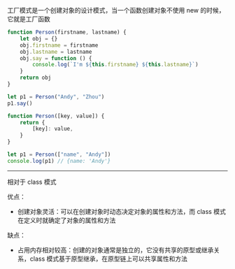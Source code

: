 工厂模式是一个创建对象的设计模式，当一个函数创建对象不使用 new 的时候，它就是工厂函数

```javascript
function Person(firstname, lastname) {
	let obj = {}
	obj.firstname = firstname
	obj.lastname = lastname
	obj.say = function () {
		console.log(`I'm ${this.firstname} ${this.lastname}`)
	}
	return obj
}

let p1 = Person("Andy", "Zhou")
p1.say()
```

```javascript
function Person([key, value]) {
	return {
		[key]: value,
	}
}

let p1 = Person(["name", "Andy"])
console.log(p1) // {name: 'Andy'}
```

---
相对于 class 模式

优点：
- 创建对象灵活：可以在创建对象时动态决定对象的属性和方法，而 class 模式在定义时就确定了对象的属性和方法


缺点：
- 占用内存相对较高：创建的对象通常是独立的，它没有共享的原型或继承关系，class 模式基于原型继承，在原型链上可以共享属性和方法